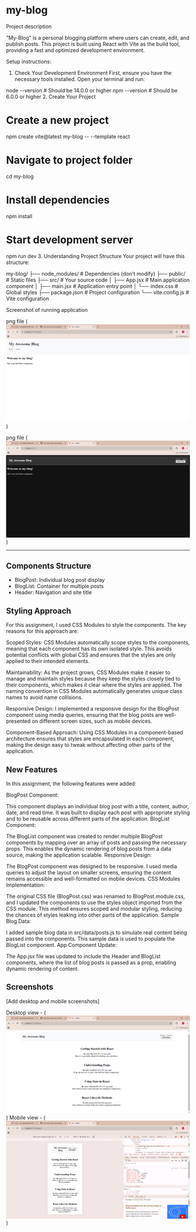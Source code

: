 # my-blog

Project description

"My-Blog" is a personal blogging platform where users can create, edit, and publish posts. This project is built using React with Vite as the build tool, providing a fast and optimized development environment. 

Setup instructions:

1. Check Your Development Environment
First, ensure you have the necessary tools installed. Open your terminal and run:

node --version  # Should be 14.0.0 or higher
npm --version   # Should be 6.0.0 or higher
2. Create Your Project
# Create a new project
npm create vite@latest my-blog -- --template react

# Navigate to project folder
cd my-blog

# Install dependencies
npm install

# Start development server
npm run dev
3. Understanding Project Structure
Your project will have this structure:

my-blog/
├── node_modules/     # Dependencies (don't modify)
├── public/          # Static files
├── src/             # Your source code
│   ├── App.jsx      # Main application component
│   ├── main.jsx     # Application entry point
│   └── index.css    # Global styles
├── package.json     # Project configuration
└── vite.config.js   # Vite configuration


Screenshot of running application


png file (![alt text](Screenshot.png))

png file (![alt text](Screenshot1.png))


------------------------------------------------------------------------------------------------


## Components Structure
- BlogPost: Individual blog post display
- BlogList: Container for multiple posts
- Header: Navigation and site title

## Styling Approach
For this assignment, I used CSS Modules to style the components. The key reasons for this approach are:

Scoped Styles: CSS Modules automatically scope styles to the components, meaning that each component has its own isolated style. This avoids potential conflicts with global CSS and ensures that the styles are only applied to their intended elements.

Maintainability: As the project grows, CSS Modules make it easier to manage and maintain styles because they keep the styles closely tied to their components, which makes it clear where the styles are applied. The naming convention in CSS Modules automatically generates unique class names to avoid name collisions.

Responsive Design: I implemented a responsive design for the BlogPost component using media queries, ensuring that the blog posts are well-presented on different screen sizes, such as mobile devices.

Component-Based Approach: Using CSS Modules in a component-based architecture ensures that styles are encapsulated in each component, making the design easy to tweak without affecting other parts of the application.



## New Features
In this assignment, the following features were added:

BlogPost Component:

This component displays an individual blog post with a title, content, author, date, and read time. It was built to display each post with appropriate styling and to be reusable across different parts of the application.
BlogList Component:

The BlogList component was created to render multiple BlogPost components by mapping over an array of posts and passing the necessary props. This enables the dynamic rendering of blog posts from a data source, making the application scalable.
Responsive Design:

The BlogPost component was designed to be responsive. I used media queries to adjust the layout on smaller screens, ensuring the content remains accessible and well-formatted on mobile devices.
CSS Modules Implementation:

The original CSS file (BlogPost.css) was renamed to BlogPost.module.css, and I updated the components to use the styles object imported from the CSS module. This method ensures scoped and modular styling, reducing the chances of styles leaking into other parts of the application.
Sample Blog Data:

I added sample blog data in src/data/posts.js to simulate real content being passed into the components. This sample data is used to populate the BlogList component.
App Component Update:

The App.jsx file was updated to include the Header and BlogList components, where the list of blog posts is passed as a prop, enabling dynamic rendering of content.

## Screenshots
[Add desktop and mobile screenshots]

Desktop view - (![alt text](Screenshot2.png))
Mobile view - (![alt text](Screenshot3.png))